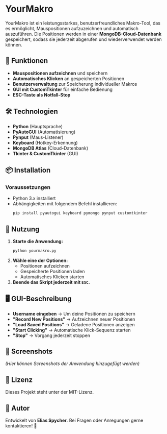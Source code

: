 # YourMakro

YourMakro ist ein leistungsstarkes, benutzerfreundliches Makro-Tool, das es ermöglicht, Mauspositionen aufzuzeichnen und automatisch auszuführen. Die Positionen werden in einer **MongoDB-Cloud-Datenbank** gespeichert, sodass sie jederzeit abgerufen und wiederverwendet werden können.

## 🚀 Funktionen
- **Mauspositionen aufzeichnen** und speichern
- **Automatisches Klicken** an gespeicherten Positionen
- **Benutzerverwaltung** zur Speicherung individueller Makros
- **GUI mit CustomTkinter** für einfache Bedienung
- **ESC-Taste als Notfall-Stop**

## 🛠️ Technologien
- **Python** (Hauptsprache)
- **PyAutoGUI** (Automatisierung)
- **Pynput** (Maus-Listener)
- **Keyboard** (Hotkey-Erkennung)
- **MongoDB Atlas** (Cloud-Datenbank)
- **Tkinter & CustomTkinter** (GUI)

## 📦 Installation
### Voraussetzungen
- Python 3.x installiert
- Abhängigkeiten mit folgendem Befehl installieren:
  ```sh
  pip install pyautogui keyboard pymongo pynput customtkinter
  ```

## 🚀 Nutzung
1. **Starte die Anwendung:**
   ```sh
   python yourmakro.py
   ```
2. **Wähle eine der Optionen:**
   - Positionen aufzeichnen
   - Gespeicherte Positionen laden
   - Automatisches Klicken starten
3. **Beende das Skript jederzeit mit `ESC`.**

## 🖥️ GUI-Beschreibung
- **Username eingeben** → Um deine Positionen zu speichern
- **"Record New Positions"** → Aufzeichnen neuer Positionen
- **"Load Saved Positions"** → Geladene Positionen anzeigen
- **"Start Clicking"** → Automatische Klick-Sequenz starten
- **"Stop"** → Vorgang jederzeit stoppen

## 📸 Screenshots
*(Hier können Screenshots der Anwendung hinzugefügt werden)*

## 📜 Lizenz
Dieses Projekt steht unter der MIT-Lizenz.

## 👤 Autor
Entwickelt von **Elias Spycher**. Bei Fragen oder Anregungen gerne kontaktieren! 🚀

